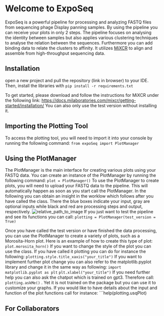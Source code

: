 # Welcome to ExpoSeq

ExpoSeq is a powerful pipeline for processing and analyzing FASTQ files from sequencing phage Display panning samples. By using the pipeline you can receive your plots in only 2 steps. The pipeline focuses on analysing the identity between samples but also applies various clustering techniques to analyse the relation between the sequences. Furthermore you can add binding data to relate the clusters to affinity. It utilizes [MiXCR](https://docs.milaboratories.com/mixcr/getting-started/installation/) to align and assemble from high-throughput sequencing data.

## Installation

open a new project and pull the repository (link in browser) to your IDE. Then, install the libraries with ```pip install -r requirements.txt```

To get started, please download and follow the instructions for MiXCR under the following link: https://docs.milaboratories.com/mixcr/getting-started/installation/ 
You can also only use the test version without installing it.

## Importing the Plotting Tool

To access the plotting tool, you will need to import it into your console by running the following command:
```from expoSeq import PlotManager```
## Using the PlotManager

The PlotManager is the main interface for creating various plots using your FASTQ data. You can create an instance of the PlotManager by running the following command:
```plot = PlotManager()```
To use the PlotManager to create plots, you will need to upload your FASTQ data to the pipeline. This will automatically happen as soon as you start call the PlotManager. In the following you can obtain an insight in the worklow which follows after you have called the class. There the blue boxes indicate your input, gray are optional inputs while black and red are processing steps and output, respectively.
![relative_path_to_image](workflow_ExpoSeq.png)
If you just want to test the pipeline and see its functions you can call: ```plotting = PlotManager(test_version = True)```

Once you have called the test version or have finished the data processing, you can use the PlotManager to create a variety of plots, such as a Morosita-Horn plot. Here is an example of how to create this type of plot:
```plot.morosita_horn()```
If you want to change the style of the plot you can use the class. If you have called it plotting you can do for instance the following: ```plotting.style.title_xaxis("your_title")``` 
If you want to implement further plot change you can also refer to the matplotlib.pyplot library and change it in the same way as following:
```import matplotlib.pyplot as plt```
```plt.xlabel("your_title")```
If you need further help you can also ask the chatpot which is trained on gpt3. Therefore call: ```plotting.askMe()``` . Yet it is not trained on the package but you can use it to customize your graphs. 
If you would like to have details about the input and function of the plot functions call for instance: ```help(plotting.usqPlot)



## For Collaborators



